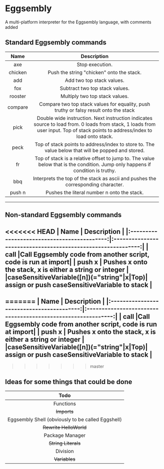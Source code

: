 # Eggsembly
A multi-platform interpreter for the Eggsembly language, with comments added


## Standard Eggsembly commands
|   Name   | Description |
|:--------:|:-----------:|
|   axe    |Stop execution.|
| chicken  |Push the string "chicken" onto the stack.|
|   add    |Add two top stack values.|
|   fox    |Subtract two top stack values.|
| rooster  |Multiply two top stack values.|
| compare  |Compare two top stack values for equality, push truthy or falsy result onto the stack|
|   pick   |Double wide instruction. Next instruction indicates source to load from. 0 loads from stack, 1 loads from user input. Top of stack points to address/index to load onto stack.|
|   peck   |Top of stack points to address/index to store to. The value below that will be popped and stored.|
|    fr    |Top of stack is a relative offset to jump to. The value below that is the condition. Jump only happens if condition is truthy.|
|   bbq    |Interprets the top of the stack as ascii and pushes the corresponding character.|
|  push n  |Pushes the literal number n onto the stack.|
---

## Non-standard Eggsembly commands
<<<<<<< HEAD
|                   Name                      |                         Description                          |
|:-------------------------------------------:|:------------------------------------------------------------:|
|                    call                     |Call Eggsembly code from another script, code is run at import|
|                   push x                    |   Pushes x onto the stack, x is either a string or integer   |
|caseSensitiveVariable([n])(="string"\|x\|Top)|         assign or push caseSensitiveVariable to stack        |
--------------------------------------------------------------------------------------------------------------
=======
|                  Name                     |                         Description                          |
|:-----------------------------------------:|:------------------------------------------------------------:|
|                   call                    |Call Eggsembly code from another script, code is run at import|
|                  push x                   |   Pushes x onto the stack, x is either a string or integer   |
|caseSensitiveVariable([n])(="string"|x|Top)|         assign or push caseSensitiveVariable to stack        |
------------------------------------------------------------------------------------------------------------
>>>>>>> master

## Ideas for some things that could be done
|                       Todo                      |
|:-----------------------------------------------:|
|                    Functions                    |
|                   ~~Imports~~                   |
|Eggsembly Shell (obviously to be called Eggshell)|
|              ~~Rewrite HelloWorld~~             |
|                 Package Manager                 |
|               ~~String Literals~~               |
|                     Division                    |
|                   ~~Variables~~                 |
